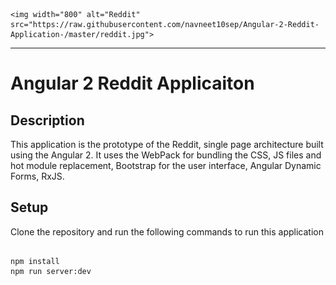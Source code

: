 <p align="center">
 
    <img width="800" alt="Reddit" src="https://raw.githubusercontent.com/navneet10sep/Angular-2-Reddit-Application-/master/reddit.jpg">
 
</p>

___
 
 # Angular 2 Reddit Applicaiton 
 
## Description
This application is the prototype of the Reddit, single page architecture built using the Angular 2. It uses the WebPack for bundling the CSS, JS files and hot module replacement, Bootstrap for the user interface, Angular Dynamic Forms, RxJS. 

## Setup
Clone the repository and run the following commands to run this application 

```  

npm install 
npm run server:dev

```  
